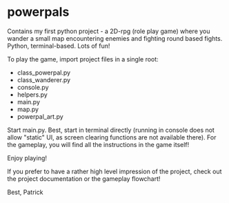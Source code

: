 # powerpals
Contains my first python project - a 2D-rpg (role play game) where you wander a small map encountering enemies and fighting round based fights. Python, terminal-based. Lots of fun!

To play the game, import project files in a single root:
- class_powerpal.py
- class_wanderer.py
- console.py
- helpers.py
- main.py
- map.py
- powerpal_art.py 

Start main.py. Best, start in terminal directly (running in console does not allow "static" UI, as screen clearing functions are not available there).
For the gameplay, you will find all the instructions in the game itself!

Enjoy playing!

If you prefer to have a rather high level impression of the project, check out the project documentation or the gameplay flowchart!

Best,
Patrick
